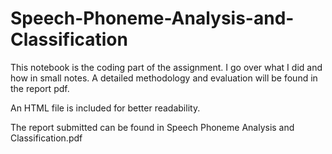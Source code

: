 # Speech-Phoneme-Analysis-and-Classification

This notebook is the coding part of the assignment. I go over what I did and how in small notes. A detailed methodology
and evaluation will be found in the report pdf.

An HTML file is included for better readability.

The report submitted can be found in Speech Phoneme Analysis and Classification.pdf
